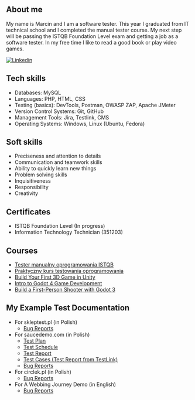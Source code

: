 ## About me
My name is Marcin and I am a software tester. This year I graduated from IT technical school and I completed the manual tester course. My next step will be passing the ISTQB Foundation Level exam and getting a job as a software tester.
In my free time I like to read a good book or play video games.

[![Linkedin](https://img.shields.io/badge/LinkedIn-0077B5?style=for-the-badge&logo=linkedin&logoColor=white)](https://www.linkedin.com/in/marcin-szyma%C5%84ski-qa/)

## Tech skills
* Databases: MySQL
* Languages: PHP, HTML, CSS
* Testing (basics): DevTools, Postman, OWASP ZAP, Apache JMeter
* Version Control Systems: Git, GitHub
* Management Tools: Jira, Testlink, CMS
* Operating Systems: Windows, Linux (Ubuntu, Fedora)

## Soft skills
* Preciseness and attention to details
* Communication and teamwork skills
* Ability to quickly learn new things
* Problem solving skills
* Inquisitiveness
* Responsibility
* Creativity

## Certificates
* ISTQB Foundation Level (In progress)
* Information Technology Technician (351203)

## Courses
* [Tester manualny oprogramowania ISTQB](https://dobrekursy.it/tester-manualny/)
* [Praktyczny kurs testowania oprogramowania](https://www.udemy.com/course/praktyczny-kurs-testowania-oprogramowania/?course_id=4345304)
* [Build Your First 3D Game in Unity](https://www.youtube.com/playlist?list=PLrnPJCHvNZuB5ATsJZLKX3AW4V9XaIV9b)
* [Intro to Godot 4 Game Development](https://academy.zenva.com/product/intro-to-godot-4-game-development/)
* [Build a First-Person Shooter with Godot 3](https://academy.zenva.com/course/build-a-first-person-shooter-with-godot/)

## My Example Test Documentation
* For skleptest.pl (in Polish)
  * [Bug Reports](https://github.com/Maar2048/portfolio/blob/main/skleptest.pl/zgloszeniabledow.pdf)
* For saucedemo.com (in Polish)
  * [Test Plan](https://github.com/Maar2048/portfolio/blob/main/saucedemo.com/plantestow.pdf)
  * [Test Schedule](https://github.com/Maar2048/portfolio/blob/main/saucedemo.com/harmonogramtestow.pdf)
  * [Test Report](https://github.com/Maar2048/portfolio/blob/main/saucedemo.com/raportztestow.pdf)
  * [Test Cases (Test Report from TestLink)](https://github.com/Maar2048/portfolio/blob/main/saucedemo.com/raportztestow_testlink.pdf)
  * [Bug Reports](https://github.com/Maar2048/portfolio/tree/main/saucedemo.com/zgloszeniabledow_jira)
* For circlek.pl (in Polish)
  *  [Bug Reports](https://github.com/Maar2048/portfolio/blob/main/circlek.pl/zgloszeniabledow.pdf)
* For A Webbing Journey Demo (in English)
  *  [Bug Reports](https://github.com/Maar2048/portfolio/blob/main/A%20Webbing%20Journey/bugreports.pdf)

